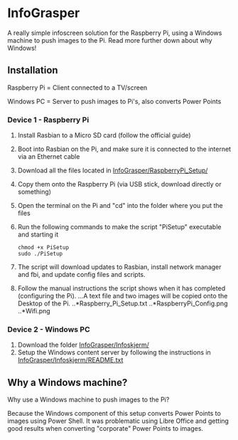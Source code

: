 # InfoGrasper
A really simple infoscreen solution for the Raspberry Pi, using a Windows machine to push images to the Pi. Read more further down about why Windows!


## Installation
Raspberry Pi = Client connected to a TV/screen

Windows PC = Server to push images to Pi's, also converts Power Points

### Device 1 - Raspberry Pi
1. Install Rasbian to a Micro SD card (follow the official guide)
2. Boot into Rasbian on the Pi, and make sure it is connected to the internet via an Ethernet cable
3. Download all the files located in [InfoGrasper/RaspberryPi_Setup/](https://github.com/runeandre/InfoGrasper/tree/master/RaspberryPi_Setup/)
4. Copy them onto the Raspberry Pi (via USB stick, download directly or something)
5. Open the terminal on the Pi and "cd" into the folder where you put the files
6. Run the following commands to make the script "PiSetup" executable and starting it

    ```    
    chmod +x PiSetup
    sudo ./PiSetup
    ```

7. The script will download updates to Rasbian, install network manager and fbi, and update config files and scripts.
8. Follow the manual instructions the script shows when it has completed (configuring the Pi).
...A text file and two images will be copied onto the Desktop of the Pi.
..*Raspberry_Pi_Setup.txt
..*RaspberryPi_Config.png
..*Wifi.png

### Device 2 - Windows PC
1. Download the folder [InfoGrasper/Infoskjerm/](https://github.com/runeandre/InfoGrasper/tree/master/Infoskjerm/)
2. Setup the Windows content server by following the instructions in [InfoGrasper/Infoskjerm/README.txt](https://github.com/runeandre/InfoGrasper/tree/master/Infoskjerm/README.txt)

## Why a Windows machine?
Why use a Windows machine to push images to the Pi?

Because the Windows component of this setup converts Power Points to images using Power Shell.
It was problematic using Libre Office and getting good results when converting "corporate" Power Points to images.